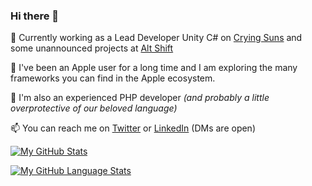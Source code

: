 ### Hi there 👋

<!--
**chsxf/chsxf** is a ✨ _special_ ✨ repository because its `README.md` (this file) appears on your GitHub profile.

Here are some ideas to get you started:

- 🔭 I’m currently working on ...
- 🌱 I’m currently learning ...
- 👯 I’m looking to collaborate on ...
- 🤔 I’m looking for help with ...
- 💬 Ask me about ...
- 📫 How to reach me: ...
- 😄 Pronouns: ...
- ⚡ Fun fact: ...
-->

🔭 Currently working as a Lead Developer Unity C# on [Crying Suns](https://cryingsuns.com) and some unannounced projects at [Alt Shift](https://altshift.fr)

🍏 I've been an Apple user for a long time and I am exploring the many frameworks you can find in the Apple ecosystem.

🐘 I'm also an experienced PHP developer _(and probably a little overprotective of our beloved language)_

📫 You can reach me on [Twitter](https://twitter.com/chsxf) or [LinkedIn](https://www.linkedin.com/in/christophesauveur/) (DMs are open)

[![My GitHub Stats](https://github-readme-stats.vercel.app/api/?username=chsxf&showicons=true&count_private=true)]()

[![My GitHub Language Stats](https://github-readme-stats.vercel.app/api/top-langs/?username=chsxf&layout=compact&exclude_repo=unity-built-in-shaders&langs_count=8)]()
